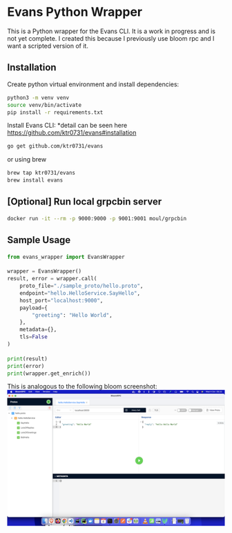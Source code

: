 # Evans Python Wrapper
This is a Python wrapper for the Evans CLI. It is a work in progress and is not yet complete.
I created this because I previously use bloom rpc and I want a scripted version of it.

## Installation
Create python virtual environment and install dependencies:
```bash
python3 -m venv venv
source venv/bin/activate
pip install -r requirements.txt
```

Install Evans CLI:
*detail can be seen here https://github.com/ktr0731/evans#installation

```bash
go get github.com/ktr0731/evans
```

or using brew
```bash
brew tap ktr0731/evans
brew install evans
```

## [Optional] Run local grpcbin server
```bash
docker run -it --rm -p 9000:9000 -p 9001:9001 moul/grpcbin
```


## Sample Usage
```python
from evans_wrapper import EvansWrapper

wrapper = EvansWrapper()
result, error = wrapper.call(
    proto_file="./sample_proto/hello.proto",
    endpoint="hello.HelloService.SayHello",
    host_port="localhost:9000",
    payload={
        "greeting": "Hello World",
    },
    metadata={},
    tls=False
)

print(result)
print(error)
print(wrapper.get_enrich())
```

This is analogous to the following bloom screenshot:
![bloom](./bloom.png)


